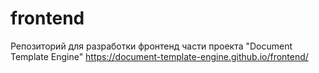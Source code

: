# frontend
Репозиторий для разработки фронтенд части проекта "Document Template Engine"
https://document-template-engine.github.io/frontend/
